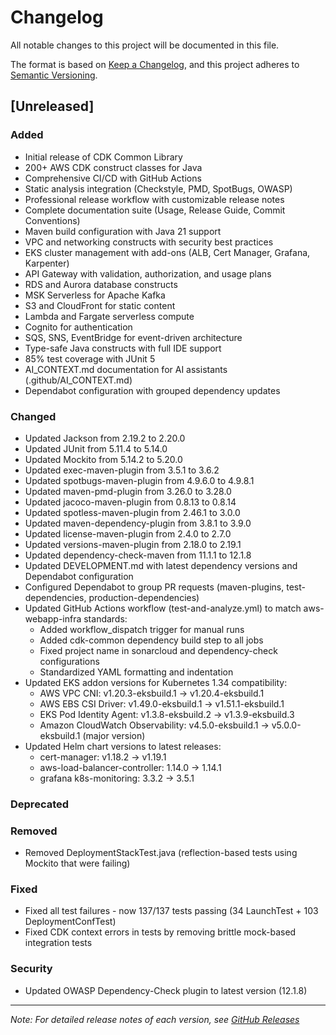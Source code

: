 # Changelog

All notable changes to this project will be documented in this file.

The format is based on [Keep a Changelog](https://keepachangelog.com/en/1.1.0/),
and this project adheres to [Semantic Versioning](https://semver.org/spec/v2.0.0.html).

## [Unreleased]

### Added
- Initial release of CDK Common Library
- 200+ AWS CDK construct classes for Java
- Comprehensive CI/CD with GitHub Actions
- Static analysis integration (Checkstyle, PMD, SpotBugs, OWASP)
- Professional release workflow with customizable release notes
- Complete documentation suite (Usage, Release Guide, Commit Conventions)
- Maven build configuration with Java 21 support
- VPC and networking constructs with security best practices
- EKS cluster management with add-ons (ALB, Cert Manager, Grafana, Karpenter)
- API Gateway with validation, authorization, and usage plans
- RDS and Aurora database constructs
- MSK Serverless for Apache Kafka
- S3 and CloudFront for static content
- Lambda and Fargate serverless compute
- Cognito for authentication
- SQS, SNS, EventBridge for event-driven architecture
- Type-safe Java constructs with full IDE support
- 85% test coverage with JUnit 5
- AI_CONTEXT.md documentation for AI assistants (.github/AI_CONTEXT.md)
- Dependabot configuration with grouped dependency updates

### Changed
- Updated Jackson from 2.19.2 to 2.20.0
- Updated JUnit from 5.11.4 to 5.14.0
- Updated Mockito from 5.14.2 to 5.20.0
- Updated exec-maven-plugin from 3.5.1 to 3.6.2
- Updated spotbugs-maven-plugin from 4.9.6.0 to 4.9.8.1
- Updated maven-pmd-plugin from 3.26.0 to 3.28.0
- Updated jacoco-maven-plugin from 0.8.13 to 0.8.14
- Updated spotless-maven-plugin from 2.46.1 to 3.0.0
- Updated maven-dependency-plugin from 3.8.1 to 3.9.0
- Updated license-maven-plugin from 2.4.0 to 2.7.0
- Updated versions-maven-plugin from 2.18.0 to 2.19.1
- Updated dependency-check-maven from 11.1.1 to 12.1.8
- Updated DEVELOPMENT.md with latest dependency versions and Dependabot configuration
- Configured Dependabot to group PR requests (maven-plugins, test-dependencies, production-dependencies)
- Updated GitHub Actions workflow (test-and-analyze.yml) to match aws-webapp-infra standards:
  - Added workflow_dispatch trigger for manual runs
  - Added cdk-common dependency build step to all jobs
  - Fixed project name in sonarcloud and dependency-check configurations
  - Standardized YAML formatting and indentation
- Updated EKS addon versions for Kubernetes 1.34 compatibility:
  - AWS VPC CNI: v1.20.3-eksbuild.1 → v1.20.4-eksbuild.1
  - AWS EBS CSI Driver: v1.49.0-eksbuild.1 → v1.51.1-eksbuild.1
  - EKS Pod Identity Agent: v1.3.8-eksbuild.2 → v1.3.9-eksbuild.3
  - Amazon CloudWatch Observability: v4.5.0-eksbuild.1 → v5.0.0-eksbuild.1 (major version)
- Updated Helm chart versions to latest releases:
  - cert-manager: v1.18.2 → v1.19.1
  - aws-load-balancer-controller: 1.14.0 → 1.14.1
  - grafana k8s-monitoring: 3.3.2 → 3.5.1

### Deprecated

### Removed
- Removed DeploymentStackTest.java (reflection-based tests using Mockito that were failing)

### Fixed
- Fixed all test failures - now 137/137 tests passing (34 LaunchTest + 103 DeploymentConfTest)
- Fixed CDK context errors in tests by removing brittle mock-based integration tests

### Security
- Updated OWASP Dependency-Check plugin to latest version (12.1.8)

---

*Note: For detailed release notes of each version, see [GitHub Releases](https://github.com/tinstafl/cdk-common/releases)*